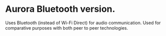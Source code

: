 # Aurora Bluetooth version.

Uses Bluetooth (instead of Wi-Fi Direct) for audio communication. Used for comparative purposes with both peer to peer technologies.
